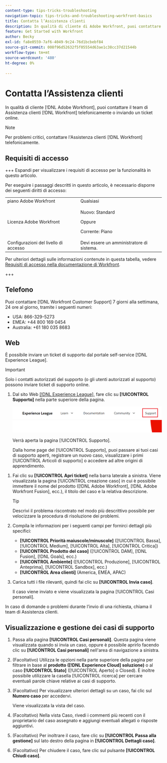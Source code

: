 ```yaml
---
content-type: tips-tricks-troubleshooting
navigation-topic: tips-tricks-and-troubleshooting-workfront-basics
title: Contatta l’Assistenza clienti
description: In qualità di cliente di Adobe Workfront, puoi contattare il team di Assistenza clienti di Workfront telefonicamente o inviando un ticket online. Questo articolo include istruzioni su come contattare l’Assistenza clienti e su come visualizzare e gestire i casi di assistenza.
feature: Get Started with Workfront
author: Becky
exl-id: fa8e0559-7af6-4049-9c24-76d1bcbebf84
source-git-commit: 008f96d52632f5f05554d63ae1c38cc37d21544b
workflow-type: tm+mt
source-wordcount: '480'
ht-degree: 0%

---
```


# Contatta l’Assistenza clienti

<!--Audited: 12/2023-->

<!--
<p>(We need to keep this as a standalone article. It is linked in multiple articles and FAQs.)</p>
-->

In qualità di cliente [!DNL Adobe Workfront], puoi contattare il team di Assistenza clienti [!DNL Workfront] telefonicamente o inviando un ticket online.

>[!NOTE]
>
>Per problemi critici, contattare l&#39;Assistenza clienti [!DNL Workfront] telefonicamente.

## Requisiti di accesso

+++ Espandi per visualizzare i requisiti di accesso per la funzionalità in questo articolo.

Per eseguire i passaggi descritti in questo articolo, è necessario disporre dei seguenti diritti di accesso:

<table style="table-layout:auto"> 
 <col> 
 <col> 
 <tbody> 
  <tr> 
   <td role="rowheader">piano Adobe Workfront</td> 
   <td>Qualsiasi</td> 
  </tr> 
  <tr> 
  <tr> 
   <td role="rowheader">Licenza Adobe Workfront</td> 
   <td><p>Nuovo: Standard</p>
       <p>Oppure</p>
       <p>Corrente: Piano</p></td>
  </tr> 
  </tr> 
  <tr> 
   <td role="rowheader">Configurazioni del livello di accesso</td> 
   <td>Devi essere un amministratore di sistema.</td>
  </tr> 
 </tbody> 
</table>

Per ulteriori dettagli sulle informazioni contenute in questa tabella, vedere [Requisiti di accesso nella documentazione di Workfront](/help/quicksilver/administration-and-setup/add-users/access-levels-and-object-permissions/access-level-requirements-in-documentation.md).

+++

## Telefono

Puoi contattare [!DNL Workfront Customer Support] 7 giorni alla settimana, 24 ore al giorno, tramite i seguenti numeri:

* USA: 866-329-5273
* EMEA: +44 800 169 0454
* Australia: +61 180 035 8683

<!--Old numbers - before 2/10/2025:

* US: 844-306-HELP(4357)
* EMEA: +44 1256 274200
* Australia: +61 1800 849259

-->

## Web

È possibile inviare un ticket di supporto dal portale self-service [!DNL Experience League].

>[!IMPORTANT]
>
>Solo i contatti autorizzati del supporto (o gli utenti autorizzati al supporto) possono inviare ticket di supporto online.


1. Dal sito Web [[!DNL Experience League]](https://experienceleague.adobe.com), fare clic su **[!UICONTROL Supporto]** nella parte superiore della pagina.

   ![](assets/experience-league-top-navigation-with-support-highlighted.png)

   Verrà aperta la pagina [!UICONTROL Supporto].

   Dalla home page del [!UICONTROL Supporto], puoi passare ai tuoi casi di supporto aperti, registrare un nuovo caso, visualizzare i primi [!UICONTROL Articoli di supporto] o accedere ad altre origini di apprendimento.

<!--1. To submit a case, select the option **[!UICONTROL Open a support case]**, then click **[!UICONTROL Sign] In**.-->

1. Fai clic su **[!UICONTROL Apri ticket]** nella barra laterale a sinistra.
Viene visualizzata la pagina [!UICONTROL creazione caso] in cui è possibile immettere il nome del prodotto ([!DNL Adobe Workfront], [!DNL Adobe Workfront Fusion], ecc.), il titolo del caso e la relativa descrizione.

   >[!TIP]
   >
   >Descrivi il problema riscontrato nel modo più descrittivo possibile per velocizzare la procedura di risoluzione dei problemi.


1. Compila le informazioni per i seguenti campi per fornirci dettagli più specifici:

   * **[!UICONTROL Priorità maiuscole/minuscole]** ([!UICONTROL Bassa], [!UICONTROL Medium], [!UICONTROL Alta], [!UICONTROL Critica])
   * **[!UICONTROL Prodotto del caso]** ([!UICONTROL DAM], [!DNL Fusion], [!DNL Goals], ecc.)
   * **[!UICONTROL Ambiente]** ([!UICONTROL Produzione], [!UICONTROL Anteprima], [!UICONTROL Sandbox], ecc.)
   * **[!UICONTROL Area clienti]** (America, EMEA, APAC)

1. Carica tutti i file rilevanti, quindi fai clic su **[!UICONTROL Invia caso]**.

   Il caso viene inviato e viene visualizzata la pagina [!UICONTROL Casi personali].

   <!--
   [](assets/all-cases-list-exl-support-portal.png)
   -->

In caso di domande o problemi durante l’invio di una richiesta, chiama il team di Assistenza clienti.


## Visualizzazione e gestione dei casi di supporto

1. Passa alla pagina **[!UICONTROL Casi personali]**. Questa pagina viene visualizzata quando si invia un caso, oppure è possibile aprirlo facendo clic su **[!UICONTROL Casi personali]** nell&#39;area di navigazione a sinistra.

1. (Facoltativo) Utilizza le opzioni nella parte superiore della pagina per filtrare in base al **prodotto ([!DNL Experience Cloud] soluzione)** o al caso **[!UICONTROL Stato]** ([!UICONTROL Aperto] o Closed). È inoltre possibile utilizzare la casella [!UICONTROL ricerca] per cercare eventuali parole chiave relative ai casi di supporto.

1. (Facoltativo) Per visualizzare ulteriori dettagli su un caso, fai clic sul **Numero caso** per accedervi.

   Viene visualizzata la vista del caso.

1. (Facoltativo) Nella vista Caso, rivedi i commenti più recenti con il proprietario del caso assegnato e aggiungi eventuali allegati o risposte aggiuntivi.

1. (Facoltativo) Per inoltrare il caso, fare clic su **[!UICONTROL Passa alla gestione]** sul lato destro della pagina in **[!UICONTROL Dettagli caso]**.

1. (Facoltativo) Per chiudere il caso, fare clic sul pulsante **[!UICONTROL Chiudi caso]**.


<!--drafted: I took the information above from this blog post by Jon Chen (on September 13, 2022): https://experienceleaguecommunities.adobe.com/t5/workfront-blogs/how-to-submit-a-support-ticket-on-experience-league/ba-p/461737)

- this is the information that was there before - pointing to WorkfrontOne: 

If you are logged in as an Authorized Support Contact, you can contact Workfront Customer Support through the Workfront One site and create a case, formally called a ticket.

1. Log in to [**one.workfront.com**](https://one.workfront.com/) as an Authorized Support Contact.
1. On the **Home** page, click **Support**.

   ![](assets/supporthome-350x138.png)

   The Customer Support page displays.

   >[!NOTE]
   >
   >If you don't see the Support option on the Home page, you are not an Authorized Support Contact. Your Workfront administrator can contact Workfront Customer Support and request you be added an Authorized Support Contact. If you are the only Workfront administrator for your organization, contact the Workfront Support team by phone.

1. Complete the fields in the **Create a Support Case** form. All fields are required.  

   <table style="table-layout:auto">
    <tr>
        <td><strong>Subject</strong></td>
        <td>Type a brief question or explanation of the issue you are experiencing.</td>
    </tr>
    <tr>
        <td><strong>Description</strong></td>
        <td>Type a detailed description of the issue. Include as much information as possible.</td>
    </tr>
    <tr>
        <td><strong>Priority</strong></td>
        <td> </td>
    </tr>
    <tr>
        <td><strong>Case Product</strong></td>
        <td>Select the product in which you are experiencing the issue. If the issue is not related to a specific product, select None.</td>
    </tr>
    <tr>
        <td><strong>Product Area</strong></td>
        <td>Select the area of the product that best relates to the issue. If the related area is not listed in the drop-down menu, select Not Listed.</td>
    </tr>
    <tr>
        <td><strong>Environment</strong></td>
        <td>Select the environment in which the issue occurs. If you are seeing the issue in both the Production and Sandbox environments, please select Production.</td>
    </tr>
    <tr>
        <td><strong>Customer Region</strong></td>
        <td> </td>
    </tr>
   </table>

1. (Optional) Attach a file, such as an image or video file.

   1. At the bottom of the form, click **Upload File**.
   1. Click **Upload File**, then browse for and select the desired file.

      ![](assets/supportselectfile-350x368.png)

   1. Click **Done** to upload the file to the case.

1. Click **Submit** to submit the case to Workfront Customer Support.

-->


